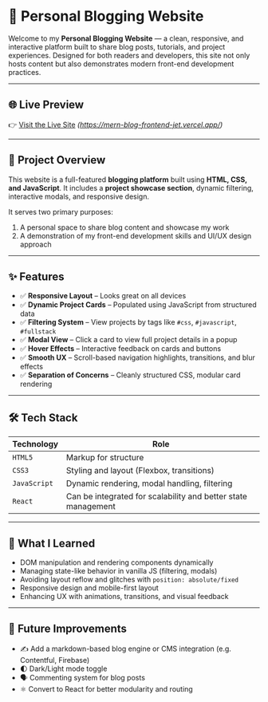 # 📝 Personal Blogging Website

Welcome to my **Personal Blogging Website** — a clean, responsive, and interactive platform built to share blog posts, tutorials, and project experiences. Designed for both readers and developers, this site not only hosts content but also demonstrates modern front-end development practices.

---

## 🌐 Live Preview

👉 [Visit the Live Site](#) *(https://mern-blog-frontend-jet.vercel.app/)*

---

## 🎯 Project Overview

This website is a full-featured **blogging platform** built using **HTML, CSS, and JavaScript**. It includes a **project showcase section**, dynamic filtering, interactive modals, and responsive design.

It serves two primary purposes:

1. A personal space to share blog content and showcase my work
2. A demonstration of my front-end development skills and UI/UX design approach

---

## ✨ Features

- ✅ **Responsive Layout** – Looks great on all devices
- ✅ **Dynamic Project Cards** – Populated using JavaScript from structured data
- ✅ **Filtering System** – View projects by tags like `#css`, `#javascript`, `#fullstack`
- ✅ **Modal View** – Click a card to view full project details in a popup
- ✅ **Hover Effects** – Interactive feedback on cards and buttons
- ✅ **Smooth UX** – Scroll-based navigation highlights, transitions, and blur effects
- ✅ **Separation of Concerns** – Cleanly structured CSS, modular card rendering

---

## 🛠️ Tech Stack

| Technology | Role |
|------------|------|
| `HTML5`    | Markup for structure |
| `CSS3`     | Styling and layout (Flexbox, transitions) |
| `JavaScript ` | Dynamic rendering, modal handling, filtering |
| `React`   | Can be integrated for scalability and better state management |

---

## 🧠 What I Learned

- DOM manipulation and rendering components dynamically
- Managing state-like behavior in vanilla JS (filtering, modals)
- Avoiding layout reflow and glitches with `position: absolute/fixed`
- Responsive design and mobile-first layout
- Enhancing UX with animations, transitions, and visual feedback

---

## 🚀 Future Improvements

- ✍️ Add a markdown-based blog engine or CMS integration (e.g. Contentful, Firebase)
- 🌓 Dark/Light mode toggle
- 🗣️ Commenting system for blog posts
- ⚛️ Convert to React for better modularity and routing
